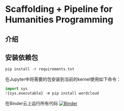 # Scaffolding + Pipeline for Humanities Programming

## 介绍


## 安装依赖包

```python
pip install -r requirements.txt
``` 

在Jupyter中将需要的包安装到当前的kernel使用如下命令：
```python
import sys
!{sys.executable} -m pip install wordcloud
```

在Binder云上运行所有代码
[![Binder](https://mybinder.org/badge_logo.svg)](https://mybinder.org/v2/gh/intersense/ai-humanities.git/HEAD)